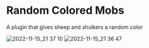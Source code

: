 # Random Colored Mobs
A plugin that gives sheep and shulkers a random color

![2022-11-15_21 37 10](https://user-images.githubusercontent.com/66257784/202020519-44fe4c84-325b-4ce1-98ed-2203f6721046.png)
![2022-11-15_21 36 47](https://user-images.githubusercontent.com/66257784/202020523-9d69f28c-af38-463c-8d73-6eca8e5bdf33.png)
